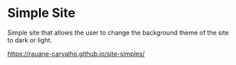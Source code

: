 # Simple Site
Simple site that allows the user to change the background theme of the site to dark or light.

https://rauane-carvalho.github.io/site-simples/
